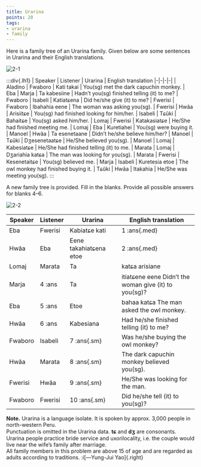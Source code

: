 ```yaml
---
title: Urarina
points: 20
tags:
- urarina 
- family
---
```


Here is a family tree of an Urarina family. Given below are some
sentences in Urarina and their English translations.

![2-1](../../../pimg/aplo20192-1.png)


:::div{.lh1}
| Speaker | Listener | Urarina | English translation
|-|-|-|-|
| Aladino | Fwaboro | Kati takai | You(sg) met the dark capuchin monkey.
| Eba | Marja | Ta kabesiine | Hadn’t you(sg) finished telling (it) to me?
| Fwaboro | Isabeli | Katiatɕena | Did he/she give (it) to me?
| Fwerisi | Fwaboro | Ibahahia eene | The woman was asking you(sg).
| Fwerisi | Hwãa | Arisiitɕe | You(sg) had finished looking for him/her.
| Isabeli | Tɕũki | Bahaitɕe | You(sg) asked him/her.
| Lomaj | Fwerisi | Katakasiatɕe | He/She had finished meeting me.
| Lomaj | Eba | Kuretiahei | You(sg) were buying it.
| Manoel | Hwãa | Ta esenetaane | Didn’t he/she believe him/her?
| Manoel | Tɕũki | Dʒesenetaatɕe | He/She believed you(sg).
| Manoel | Lomaj | Kabesiatɕe | He/She had finished telling (it) to me.
| Marata | Lomaj | Dʒariahia katɕa | The man was looking for you(sg).
| Marata | Fwerisi | Kesenetaitɕe | You(sg) believed me.
| Marja | Isabeli | Kuretesia etoe | The owl monkey had finished buying it.
| Tɕũki | Hwãa | Itakahia | He/She was meeting you(sg).
:::

A new family tree is provided. Fill in the blanks. Provide all possible answers for blanks
4–6.

![2-2](../../../pimg/aplo20192-2.png)

| Speaker | Listener | Urarina | English translation
|-|-|-|-|
| Eba | Fwerisi | Kabiatɕe kati | 1 :ans{.med}
| Hwãa | Eba | Eene takahiatɕena etoe | 2 :ans{.med}
| Lomaj | Marata | Ta | katɕa arisiane  | 3 :ans{.med}
| Marja | 4 :ans | Ta | itiatɕene eene Didn’t the woman give (it) to you(sg)?
| Eba | 5 :ans | Etoe | bahaa katɕa The man asked the owl monkey.
| Hwãa | 6 :ans | Kabesiana | Had he/she finished telling (it) to me?
| Fwaboro | Isabeli | 7 :ans{.sm} | Was he/she buying the owl monkey?
| Hwãa | Marata | 8 :ans{.sm}  | The dark capuchin monkey believed you(sg).
| Fwerisi | Hwãa | 9 :ans{.sm}  | He/She was looking for the man.
| Fwaboro | Fwerisi | 10  :ans{.sm} | Did he/she tell (it) to you(sg)?

**Note.** Urarina is a language isolate. It is spoken by approx. 3,000 people in north-western Peru.
<br>Punctuation is omitted in the Urarina data. **tɕ** and **dʒ** are consonants.
<br>Urarina people practice bride service and uxorilocality, i.e. the couple would live near the
wife’s family after marriage.
<br>All family members in this problem are above 15 of age and are regarded as adults according
to traditions. :i[—Yung-Jui Yao]{.right}